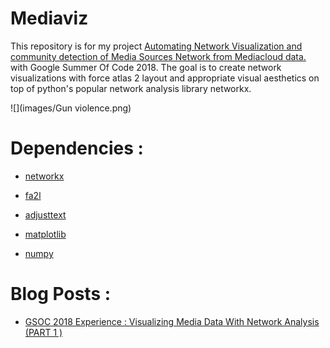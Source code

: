 # Mediaviz

This repository is for my project [Automating Network Visualization and community detection of Media Sources Network from Mediacloud data.](https://summerofcode.withgoogle.com/projects/#6265196406898688)  with Google Summer Of Code 2018. The goal is to create network visualizations with force atlas 2 layout and appropriate visual aesthetics on top of python's popular network analysis library networkx. 

![](images/Gun violence.png)



# Dependencies : 

* [networkx](https://networkx.github.io)

* [fa2l](https://github.com/bosiakov/fa2l/tree/master/fa2l)

* [adjusttext](http://adjusttext.readthedocs.io)

* [matplotlib](https://matplotlib.org)

* [numpy](http://www.numpy.org/)

  

# Blog Posts : 

* [GSOC 2018 Experience : Visualizing Media Data With Network Analysis (PART 1 )](https://medium.com/learning-machine-learning/gsoc-2018-experience-visualizing-media-data-with-network-analysis-part-1-c4ba4b76b1aa)

